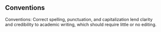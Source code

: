 ## Conventions

Conventions: Correct spelling, punctuation, and capitalization lend clarity and credibility to academic writing, which should require little or no editing. 

